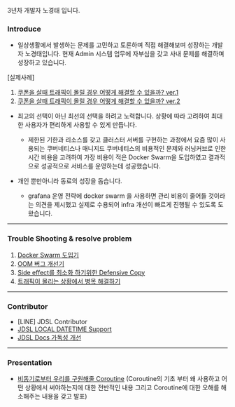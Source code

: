 3년차 개발자 노경태 입니다. 

### Introduce

- 일상생활에서 발생하는 문제를 고민하고 토론하며 직접 해결해보며 성장하는 개발자 노경태입니다. 현재 Admin 시스템 업무에 자부심을 갖고 사내 문제를 해결하며 성장하고 있습니다.

[실제사례]
 1. [쿠폰을 살때 트래픽이 몰릴 경우 어떻게 해결할 수 있을까? ver.1](https://golf-dev.tistory.com/76)
 2. [쿠폰을 살때 트래픽이 몰릴 경우 어떻게 해결할 수 있을까? ver.2](https://golf-dev.tistory.com/77)

- 최고의 선택이 아닌 최선의 선택을 하려고 노력합니다. 상황에 따라 고려하여 최대한 사용자가 편리하게 사용할 수 있게 만듭니다.
  - 제한된 기한과 리소스를 갖고 클러스터 서버를 구현하는 과정에서 요즘 많이 사용되는 쿠버네티스나 매니지드 쿠버네티스의 비용적인 문제와 러닝커브로 인한 시간 비용을 고려하여 가장 비용이 적은 Docker Swarm을 도입하였고 결과적으로 성공적으로 서비스를 운영하는데 성공했습니다.
 
- 개인 뿐만아니라 동료의 성장을 돕습니다.
  - grafana 운영 전략에 docker swarm 을 사용하면 관리 비용이 줄어들 것이라는 의견을 제시했고 실제로 수용되어 infra 개선이 빠르게 진행될 수 있도록 도왔습니다.

------------------------------------------------------------------------------------------------------------------------------

### Trouble Shooting & resolve problem

1. [Docker Swarm 도입기](https://golf-dev.tistory.com/78)
2. [OOM 버그 개선기](https://golf-dev.tistory.com/86)
3. [Side effect를 최소화 하기위한 Defensive Copy](https://golf-dev.tistory.com/90)
4. [트래픽이 몰리는 상황에서 병목 해결하기](https://golf-dev.tistory.com/75)

------------------------------------------------------------------------------------------------------------------------------

### Contributor

- [LINE] JDSL Contributor
- [JDSL LOCAL DATETIME Support](https://github.com/line/kotlin-jdsl/pull/639/files)
- [JDSL Docs 가독성 개선](https://github.com/line/kotlin-jdsl/issues/568)

------------------------------------------------------------------------------------------------------------------------------

### Presentation

- [비동기로부터 우리를 구원해줄 Coroutine](https://www.youtube.com/watch?v=w_kRlfhNb3c&t=1252s)
(Coroutine의 기초 부터 왜 사용하고 어떤 상황에서 써야하는지에 대한 전반적인 내용 그리고 Coroutine에 대한 오해를 해소해주는 내용을 갖고 발표)
